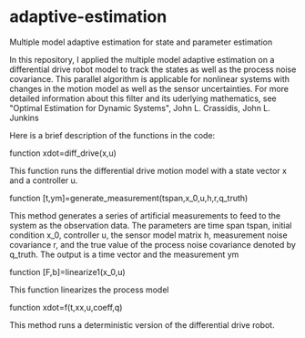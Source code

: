 # adaptive-estimation
Multiple model adaptive estimation for state and parameter estimation

In this repository, I applied the multiple model adaptive estimation on a differential drive robot model to track the states as well as the process noise covariance.
This parallel algorithm is applicable for nonlinear systems with changes in the motion model as well as the sensor uncertainties. For more detailed information about this filter and its uderlying mathematics, see "Optimal Estimation for Dynamic Systems", John L. Crassidis, John L. Junkins  

Here is a brief description of the functions in the code:

function xdot=diff_drive(x,u)

This function runs the differential drive motion model with a state vector x and a controller u.


function [t,ym]=generate_measurement(tspan,x_0,u,h,r,q_truth)

This method generates a series of artificial measurements to feed to the system as the observation data.
The parameters are time span tspan, initial condition x_0, controller u, the sensor model matrix h, measurement noise covariance r, and the true value of the process noise covariance denoted by q_truth. The output is a time vector and the measurement ym


function [F,b]=linearize1(x_0,u)

This function linearizes the process model


function xdot=f(t,xx,u,coeff,q)

This method runs a deterministic version of the differential drive robot.
